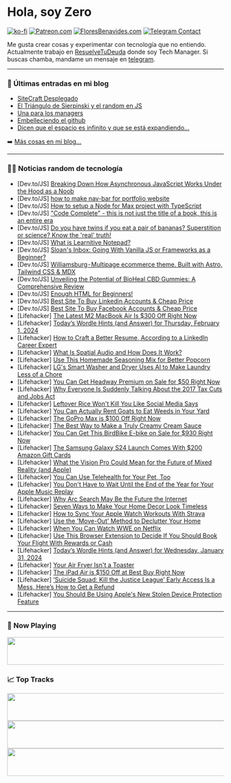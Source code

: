 # Hola, soy Zero

[![ko-fi](https://ko-fi.com/img/githubbutton_sm.svg)](https://ko-fi.com/J3J4N0LUK)
[![Patreon.com](https://img.shields.io/endpoint.svg?url=https%3A%2F%2Fshieldsio-patreon.vercel.app%2Fapi%3Fusername%3Dzerodragon%26type%3Dpatrons&style=for-the-badge)](https://patreon.com/zerodragon)
[![FloresBenavides.com](https://img.shields.io/website?down_message=oops&label=MiBlog&style=for-the-badge&up_message=online&url=https%3A%2F%2Ffloresbenavides.com)](https://floresbenavides.com)
[![Telegram Contact](https://img.shields.io/badge/escr%C3%ADbeme-ZeroDragon-%2326A5E4?style=for-the-badge&logo=telegram)](https://t.me/zerodragon)

Me gusta crear cosas y experimentar con tecnología que no entiendo.
Actualmente trabajo en [ResuelveTuDeuda](http://github.com/resuelve) donde soy Tech Manager.
Si buscas chamba, mandame un mensaje en [telegram](https://t.me/zerodragon).

---

### 📕 Últimas entradas en mi blog
<!-- BLOG-POST-LIST:START -->
- [SiteCraft Desplegado](https://floresbenavides.com/sitecraft-desplegado/)
- [El Triángulo de Sierpinski y el random en JS](https://floresbenavides.com/el-triangulo-de-sierpinski-y-el-random-en-js/)
- [Una para los managers](https://floresbenavides.com/una-para-los-managers/)
- [Embelleciendo el github](https://floresbenavides.com/embelleciendo-el-github/)
- [Dicen que el espacio es infinito y que se está expandiendo…](https://floresbenavides.com/dicen-que-el-espacio-es-infinito-y-que-se-esta-expandiendo/)
<!-- BLOG-POST-LIST:END -->

➡️ [Más cosas en mi blog...](https://floresbenavides.com)

---

### 👨‍💻 Noticias random de tecnología
<!-- TECH-POSTS:START -->
- [Dev.to/JS] [Breaking Down How Asynchronous JavaScript Works Under the Hood as a Noob](https://dev.to/programmergeek/breaking-down-how-asynchronous-javascript-works-under-the-hood-as-a-noob-2oag)
- [Dev.to/JS] [how to make nav-bar for portfolio website](https://dev.to/04anilr/how-to-make-nav-bar-for-portfolio-website-365m)
- [Dev.to/JS] [How to setup a Node for Max project with TypeScript](https://dev.to/fibonacid/how-to-setup-a-node-for-max-project-with-typescript-l5p)
- [Dev.to/JS] [&quot;Code Complete&quot; - this is not just the title of a book, this is an entire era](https://dev.to/alexroor4/code-complete-this-is-not-just-the-title-of-a-book-this-is-an-entire-era-6eo)
- [Dev.to/JS] [Do you have twins if you eat a pair of bananas? Superstition or science? Know the &#39;real&#39; truth!](https://dev.to/dailynewskm/do-you-have-twins-if-you-eat-a-pair-of-bananas-superstition-or-science-know-the-real-truth-46n1)
- [Dev.to/JS] [What is Learnitive Notepad?](https://dev.to/learnitive/what-is-learnitive-notepad-1hjg)
- [Dev.to/JS] [Sloan&#39;s Inbox: Going With Vanilla JS or Frameworks as a Beginner?](https://dev.to/devteam/sloans-inbox-going-with-vanilla-js-or-frameworks-as-a-beginner-1gcf)
- [Dev.to/JS] [Williamsburg - Multipage ecommerce theme. Built with Astro, Tailwind CSS &amp; MDX](https://dev.to/lexingtonthemes/williamsburg-multipage-ecommerce-theme-built-with-astro-tailwind-css-mdx-1olb)
- [Dev.to/JS] [Unveiling the Potential of BioHeal CBD Gummies: A Comprehensive Review](https://dev.to/biohealcbdgumy/unveiling-the-potential-of-bioheal-cbd-gummies-a-comprehensive-review-57j0)
- [Dev.to/JS] [Enough HTML for Beginners!](https://dev.to/devgancode/enough-html-for-beginners-10n4)
- [Dev.to/JS] [Best Site To Buy Linkedin Accounts &amp; Cheap Price](https://dev.to/davidgleeson/best-site-to-buy-linkedin-accounts-cheap-price-3jej)
- [Dev.to/JS] [Best Site To Buy Facebook Accounts &amp; Cheap Price](https://dev.to/davidgleeson/best-site-to-buy-facebook-accounts-cheap-price-g2b)
- [Lifehacker] [The Latest M2 MacBook Air Is $300 Off Right Now](https://lifehacker.com/tech/the-latest-m2-macbook-air-is-300-off-right-now)
- [Lifehacker] [Today’s Wordle Hints &lpar;and Answer&rpar; for Thursday, February 1, 2024](https://lifehacker.com/entertainment/wordle-answer-today-february-1-2024)
- [Lifehacker] [How to Craft a Better Resume, According to a LinkedIn Career Expert](https://lifehacker.com/work/how-to-make-a-better-resume)
- [Lifehacker] [What Is Spatial Audio and How Does It Work?](https://lifehacker.com/tech/what-is-spatial-audio-and-how-does-it-work)
- [Lifehacker] [Use This Homemade Seasoning Mix for Better Popcorn](https://lifehacker.com/food-drink/diy-popcorn-seasoning-at-home)
- [Lifehacker] [LG&#39;s Smart Washer and Dryer Uses AI to Make Laundry Less of a Chore](https://lifehacker.com/tech/lg-smart-washer-dryer-review)
- [Lifehacker] [You Can Get Headway Premium on Sale for $50 Right Now](https://lifehacker.com/headway-premium-sale)
- [Lifehacker] [Why Everyone Is Suddenly Talking About the 2017 Tax Cuts and Jobs Act](https://lifehacker.com/money/why-everyone-is-talking-about-2017-tax-reform)
- [Lifehacker] [Leftover Rice Won&#39;t Kill You Like Social Media Says](https://lifehacker.com/health/is-it-safe-to-eat-leftover-rice)
- [Lifehacker] [You Can Actually Rent Goats to Eat Weeds in Your Yard](https://lifehacker.com/home/you-can-rent-goats-to-eat-your-weeds)
- [Lifehacker] [The GoPro Max is $100 Off Right Now](https://lifehacker.com/tech/gopro-max-100-off-amazon)
- [Lifehacker] [The Best Way to Make a Truly Creamy Cream Sauce](https://lifehacker.com/food-drink/creamy-parmesan-sauce-recipe)
- [Lifehacker] [You Can Get This BirdBike E-bike on Sale for $930 Right Now](https://lifehacker.com/birdbike-ebike-sale)
- [Lifehacker] [The Samsung Galaxy S24 Launch Comes With $200 Amazon Gift Cards](https://lifehacker.com/tech/samsung-galaxy-s24-amazon-gift-card-deal)
- [Lifehacker] [What the Vision Pro Could Mean for the Future of Mixed Reality &lpar;and Apple&rpar;](https://lifehacker.com/tech/what-the-vision-pro-could-mean-for-the-future-of-mixed-reality)
- [Lifehacker] [You Can Use Telehealth for Your Pet, Too](https://lifehacker.com/family/best-pet-telehealth-apps)
- [Lifehacker] [You Don&#39;t Have to Wait Until the End of the Year for Your Apple Music Replay](https://lifehacker.com/tech/how-to-get-your-apple-music-replay-any-time-of-the-year)
- [Lifehacker] [Why Arc Search May Be the Future the Internet](https://lifehacker.com/tech/why-arc-search-may-be-the-future-of-the-internet)
- [Lifehacker] [Seven Ways to Make Your Home Decor Look Timeless](https://lifehacker.com/home/how-to-make-your-home-decor-look-timeless)
- [Lifehacker] [How to Sync Your Apple Watch Workouts With Strava](https://lifehacker.com/tech/how-to-connect-apple-watch-to-strava)
- [Lifehacker] [Use the &#39;Move-Out&#39; Method to Declutter Your Home](https://lifehacker.com/home/declutter-home-using-move-out-method)
- [Lifehacker] [When You Can Watch WWE on Netflix](https://lifehacker.com/entertainment/where-to-watch-wwe-raw)
- [Lifehacker] [Use This Browser Extension to Decide If You Should Book Your Flight With Rewards or Cash](https://lifehacker.com/travel/book-your-flight-with-points-path)
- [Lifehacker] [Today’s Wordle Hints &lpar;and Answer&rpar; for Wednesday, January 31, 2024](https://lifehacker.com/entertainment/wordle-answer-today-january-31-2024)
- [Lifehacker] [Your Air Fryer Isn&#39;t a Toaster](https://lifehacker.com/your-air-fryer-isnt-a-toaster-1850169974)
- [Lifehacker] [The iPad Air is $150 Off at Best Buy Right Now](https://lifehacker.com/tech/ipad-air-sale-at-best-buy)
- [Lifehacker] [‘Suicide Squad: Kill the Justice League’ Early Access Is a Mess, Here’s How to Get a Refund](https://lifehacker.com/entertainment/how-to-get-a-refund-on-suicide-squad-kill-the-justice-league-preorders)
- [Lifehacker] [You Should Be Using Apple&#39;s New Stolen Device Protection Feature](https://lifehacker.com/tech/apples-new-stolen-device-protection-feature-ios-17-3)<!-- TECH-POSTS:END -->

---

### 🎵 Now Playing
<a href="https://spotify-now-playing-dun.vercel.app/now-playing?open"><img src="https://spotify-now-playing-dun.vercel.app/now-playing" width="540" height="64"></a>

### 📈 Top Tracks
<a href="https://spotify-now-playing-dun.vercel.app/top-tracks?i=1&open"><img src="https://spotify-now-playing-dun.vercel.app/top-tracks?i=1" width="540" height="64"></a>
<a href="https://spotify-now-playing-dun.vercel.app/top-tracks?i=2&open"><img src="https://spotify-now-playing-dun.vercel.app/top-tracks?i=2" width="540" height="64"></a>
<a href="https://spotify-now-playing-dun.vercel.app/top-tracks?i=3&open"><img src="https://spotify-now-playing-dun.vercel.app/top-tracks?i=3" width="540" height="64"></a>

